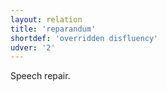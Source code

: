 ```yaml
---
layout: relation
title: 'reparandum'
shortdef: 'overridden disfluency'
udver: '2'
---
```


Speech repair.

<!-- Interlanguage links updated Čt lis 12 09:43:38 CET 2020 -->

